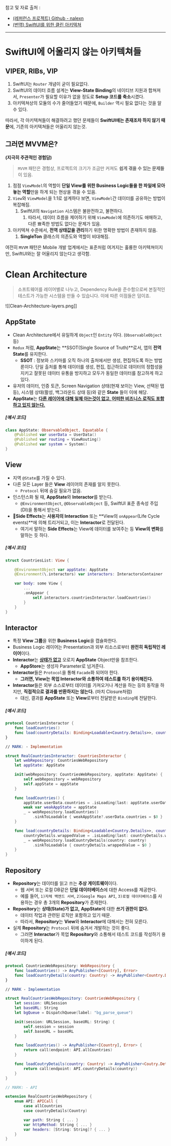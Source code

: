 
참고 및 자료 출처 : 
- [(레퍼런스 프로젝트) Github - nalexn](https://github.com/nalexn/clean-architecture-swiftui)
- [(번역) SwiftUI를 위한 클린 아키텍쳐](https://gon125.github.io/posts/SwiftUI%EB%A5%BC-%EC%9C%84%ED%95%9C-%ED%81%B4%EB%A6%B0-%EC%95%84%ED%82%A4%ED%85%8D%EC%B2%98/)

---

# SwiftUI에 어울리지 않는 아키텍쳐들

## VIPER, RIBs, VIP

1. SwiftUI는 `Router` 개념이 굳이 필요없다.
2. SwiftUI의 데이터 흐름 설계는 **View-State Binding**의 네이티브 지원과 합쳐져서, `Presenter`가 필요할 이유가 없을 정도로 **Setup 코드를 축소**시켰다.
3. 아키텍쳐상의 모듈의 수가 줄어들었기 때문에, `Builder` 역시 필요 없다는 것을 알 수 있다.

따라서, 각 아키텍쳐들이 해결하려고 했던 문제들이 **SwiftUI에는 존재조차 하지 않기 때문**에, 기존의 아키텍쳐들은 어울리지 않는것.

## 그러면 MVVM은?

**(지극히 주관적인 경험담)**

> `MVVM` 패턴은 경험상, 프로젝트의 크기가 조금만 커져도 **쉽게 겪을 수 있는 문제들**이 있음.

1. 점점 `ViewModel`의 역할이 **단일 View를 위한 Business Logic들을 한 파일에 모아놓는 역할**만을 하게 되는 현상을 겪을 수 있음.
2. `View`와 `ViewModel`을 1:1로 설계하다 보면, `ViewModel`간 데이터를 공유하는 방법이 복잡해짐.
	1. SwiftUI의 `Navigation` 시스템은 불완전하고, 불편하다.
		1. 따라서, 데이터 흐름을 제어하기 위해 `ViewModel`에 의존하기도 애매하고, 다른 뾰족한 방법도 없다는 문제가 있음.
3. 아키텍쳐 수준에서, **전역 상태값을 관리**하기 위한 명확한 방법이 존재하지 않음.
	1. **SingleTon** 클래스의 의존도와 역할이 비대해짐.

여전히 `MVVM` 패턴은 Mobile 개발 업계에서는 표준처럼 여겨지는 훌륭한 아키텍쳐이지만, SwiftUI와는 잘 어울리지 않는다고 생각함.


# Clean Architecture

>소프트웨어를 레이어별로 나누고, Dependency Rule을 준수함으로써 본질적인 테스트가 가능한 시스템을 만들 수 있습니다. 이에 따른 이점들은 덤이죠.

![[Clean-Architecture-layers.png]]

## AppState

- Clean Architecture에서 유일하게 `Object`인 `Entity` 이다. (`ObservableObject` 등)
- `Redux` 처럼, **AppState**는 **SSOT(Single Source of Truth)**로서, 앱의 **전역 State**를 유지한다.
	- **SSOT** : 정보와 스키마를 오직 하나의 출처에서만 생성, 편집하도록 하는 방법론이다. 단일 출처를 통해 데이터를 생성, 편집, 접근하므로 데이터의 정합성을 지키고 잘못된 데이터 유통을 방지하고 모두가 동일한 데이터를 참고하게 하고 있다.
- 유저의 데이터, 인증 토큰, Screen Navigation 상태(현재 보이는 View, 선택된 탭 등), 시스템 상태(활성, 백그라운드 상태 등)와 같은 **State** 들이 이에 해당.
- **AppState**는 <u>**다른 레이어에 대해 일체 아는것이 없고, 어떠한 비즈니스 로직도 포함하고 있지 않는다.**</u>

##### \[예시 코드\]

```swift
class AppState: ObservableObject, Equatable {
    @Published var userData = UserData()
    @Published var routing = ViewRouting()
    @Published var system = System()
}
```


## View

- 지역 `@State`를 가질 수 있다.
- 다른 모든 Layer 들은 **View** 레이어의 존재를 알지 못한다.
	- `Protocol` 뒤에 숨길 필요가 없음.
- 인스턴스화 될 때, **AppState**와 **Interactor**를 받는다.
	- `@EnvironmentObject`, `@ObservableObject` 등, SwiftUI 표준 종속성 주입(DI)을 통해서 받는다.
- **Side Effects**는 **사용자의 Interaction** 또는 **View의 `onAppear`(Life Cycle events)**에 의해 트리거되고, 이는 **Interactor**로 전달된다.
	- 여기서 말하는 **Side Effects**는 View에 데이터를 보여주는 등 **View의 변화**를 말하는 듯 하다.

##### \[예시 코드\]

```swift
struct CountriesList: View {

    @EnvironmentObject var appState: AppState
    @Environment(\.interactors) var interactors: InteractorsContainer

    var body: some View {
        ...
        .onAppear {
            self.interactors.countriesInteractor.loadCountries()
        }
    }
}
```

## Interactor

- 특정 **View 그룹**을 위한 **Business Logic**을 캡슐화한다.
- Business Logic 레이어는 Presentation과 외부 리소스로부터 **완전히 독립적인 레이어**이다.
- **Interactor**는 <u>**상태가 없고**</u> 오로지 **AppState** Object만을 참조한다.
	- **AppStore**는 생성자 Parameter로 넘겨준다.
- **Interactor**들은 `Protocol`을 통해 `Facade`화 되어야 한다.
	- **그러면, View는 목업 Interactor와 소통하여 테스트를 하기 용이해진다.**
- **Interactor**들은 외부 소스로부터 데이터를 가져오거나 계산을 하는 등의 동작을 하지만, **직접적으로 결과를 반환하지는 않는다.** (마치 Closure처럼)
	- 대신, 결과를 **AppState** 또는 **View**로부터 전달받은 `Binding`에 전달한다.

##### \[예시 코드\]

```swift
protocol CountriesInteractor {
	func loadCountries()
	func load(countryDetails: Binding<Loadable<Country.Details>>, country: Country)
}

// MARK: - Implementation

struct RealCountriesInteractor: CountriesInteractor {
	let webRepository: CountriesWebRepository
	let appState: AppState

	init(webRepository: CountriesWebRepository, appState: AppState) {
		self.webRepository = webRepository
		self.appState = appState
	}

	func loadCountries() {
		appState.userData.countries = .isLoading(last: appState.userData.countries.value)
		weak var weakAppState = appState
		_ = webRepository.loadCountries()
			.sinkToLoadable { weakAppState?.userData.countries = $0 }
	}

	func load(countryDetails: Binding<Loadable<Country.Details>>, country: Country) {
		countryDetails.wrappedValue = .isLoading(last: countryDetails.wrappedValue.value)
		_ = webRepository.loadCountryDetails(country: country)
			.sinkToLoadable { countryDetails.wrappedValue = $0 }
	}
}
```


## Repository

- **Repository**는 데이터를 읽고 쓰는 **추상 게이트웨이**이다.
	- 웹 서버 또는 로컬 DB같은 **단일 데이터베이스**에 대한 Access를 제공한다.
	- 예를 들어, `1)자체 백엔드 서버`, `2)Google Maps API`, `3)로컬 데이터베이스`를 사용하는 경우 총 3개의 **Repository**가 존재한다.
- **Repository**는 **상태(State)가 없고,** **AppState**에 대한 **쓰기 권한이 없다.**
	- 데이터 작업과 관련된 로직만 포함하고 있기 때문.
	- 따라서, **Repository**는 **View**와 **Interactor**에 대해서는 전혀 모른다.
- 실제 **Repository**는 `Protocol` 뒤에 숨겨서 개발하는 것이 좋다.
	- 그러면 **Interactor**가 목업 **Repository**와 소통해서 테스트 코드를 작성하기 용이하게 된다.

##### \[예시 코드\]

```swift
protocol CountriesWebRepository: WebRepository {
	func loadCountries() -> AnyPublisher<[Country], Error>
	func loadCountryDetails(country: Country) -> AnyPublisher<Country.Details.Intermediate, Error>
}

// MARK - Implementation

struct RealCountriesWebRepository: CountriesWebRepository {
	let session: URLSession
	let baseURL: String
	let bgQueue = DispatchQueue(label: "bg_parse_queue")

	init(session: URLSession, baseURL: String) {
		self.session = session
		self.baseURL = baseURL
	}

	func loadCountries() -> AnyPublisher<[Country], Error> {
		return call(endpoint: API.allCountries)
	}

	func loadCoutryDetails(country: Country) -> AnyPublisher<Coutry.Details, Error> {
		return call(endpoint: API.countryDetails(country))
	}
}

// MARK: - API

extension RealCountriesWebRepository {
	enum API: APICall {
		case allCountries
		case countryDetails(Country)

		var path: String { ... }
		var httpMethod: String { ... }
		var headers: [String: String]? { ... }
	}
}
```